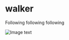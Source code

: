 # walker
Following following following

![Image text](https://github.com/devpage/walker/blob/master/_doc/alipay_tcc.png)